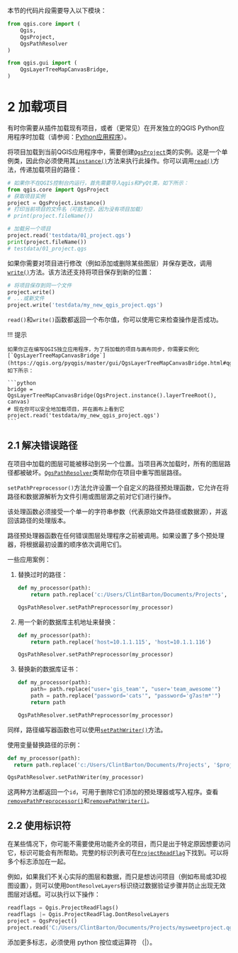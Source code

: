 本节的代码片段需要导入以下模块：

```python
from qgis.core import (
    Qgis,
    QgsProject,
    QgsPathResolver
)

from qgis.gui import (
    QgsLayerTreeMapCanvasBridge,
)
```

# 2 加载项目

有时你需要从插件加载现有项目，或者（更常见）在开发独立的QGIS Python应用程序时加载（请参阅：[Python应用程序](1-引言.md#14-python)）。

将项目加载到当前QGIS应用程序中，需要创建[`QgsProject`](https://qgis.org/pyqgis/master/core/QgsProject.html#qgis.core.QgsProject)类的实例。这是一个单例类，因此你必须使用其[`instance()`](https://qgis.org/pyqgis/master/core/QgsProject.html#qgis.core.QgsProject.instance)方法来执行此操作。你可以调用[`read()`](https://qgis.org/pyqgis/master/core/QgsProject.html#qgis.core.QgsProject.read)方法，传递加载项目的路径：

```python
# 如果你不在QGIS控制台内运行，首先需要导入qgis和PyQt类，如下所示：
from qgis.core import QgsProject
# 获取项目实例
project = QgsProject.instance()
# 打印当前项目的文件名（可能为空，因为没有项目加载）
# print(project.fileName())

# 加载另一个项目
project.read('testdata/01_project.qgs')
print(project.fileName())
# testdata/01_project.qgs
```

如果你需要对项目进行修改（例如添加或删除某些图层）并保存更改，调用[`write()`](https://qgis.org/pyqgis/master/core/QgsProject.html#qgis.core.QgsProject.write)方法。该方法还支持将项目保存到新的位置：

```python
# 将项目保存到同一个文件
project.write()
# ...或新文件
project.write('testdata/my_new_qgis_project.qgs')
```

`read()`和`write()`函数都返回一个布尔值，你可以使用它来检查操作是否成功。

!!! 提示

    如果你正在编写QGIS独立应用程序，为了将加载的项目与画布同步，你需要实例化[`QgsLayerTreeMapCanvasBridge`](https://qgis.org/pyqgis/master/gui/QgsLayerTreeMapCanvasBridge.html#qgis.gui.QgsLayerTreeMapCanvasBridge)，如下所示：
    
    ```python
    bridge = QgsLayerTreeMapCanvasBridge(QgsProject.instance().layerTreeRoot(), canvas)
    # 现在你可以安全地加载项目，并在画布上看到它
    project.read('testdata/my_new_qgis_project.qgs')
    ```

## 2.1 解决错误路径

在项目中加载的图层可能被移动到另一个位置。当项目再次加载时，所有的图层路径都被破坏。[`QgsPathResolver`](https://qgis.org/pyqgis/master/core/QgsPathResolver.html#qgis.core.QgsPathResolver)类帮助你在项目中重写图层路径。

`setPathPreprocessor()`方法允许设置一个自定义的路径预处理函数，它允许在将路径和数据源解析为文件引用或图层源之前对它们进行操作。

该处理函数必须接受一个单一的字符串参数（代表原始文件路径或数据源），并返回该路径的处理版本。

路径预处理器函数在任何错误图层处理程序之前被调用。如果设置了多个预处理器，将根据最初设置的顺序依次调用它们。

一些应用案例：

1. 替换过时的路径：

   ```python
   def my_processor(path):
       return path.replace('c:/Users/ClintBarton/Documents/Projects', 'x:/Projects/')
   
   QgsPathResolver.setPathPreprocessor(my_processor)
   ```

2. 用一个新的数据库主机地址来替换：

   ```python
   def my_processor(path):
       return path.replace('host=10.1.1.115', 'host=10.1.1.116')
   
   QgsPathResolver.setPathPreprocessor(my_processor)
   ```

3. 替换新的数据库证书：

   ```python
   def my_processor(path):
       path= path.replace("user='gis_team'", "user='team_awesome'")
       path = path.replace("password='cats'", "password='g7as!m*'")
       return path
   
   QgsPathResolver.setPathPreprocessor(my_processor)
   ```


同样，路径编写器函数也可以使用[`setPathWriter()`](https://qgis.org/pyqgis/master/core/QgsPathResolver.html#qgis.core.QgsPathResolver.setPathWriter)方法。

使用变量替换路径的示例：

```python
def my_processor(path):
  return path.replace('c:/Users/ClintBarton/Documents/Projects', '$projectdir$')

QgsPathResolver.setPathWriter(my_processor)
```

这两种方法都返回一个`id`，可用于删除它们添加的预处理器或写入程序。查看[`removePathPreprocessor()`](https://qgis.org/pyqgis/master/core/QgsPathResolver.html#qgis.core.QgsPathResolver.removePathPreprocessor)和[`removePathWriter()`](https://qgis.org/pyqgis/master/core/QgsPathResolver.html#qgis.core.QgsPathResolver.removePathWriter)。

## 2.2 使用标识符

在某些情况下，你可能不需要使用功能齐全的项目，而只是出于特定原因想要访问它，标识可能会有所帮助。完整的标识列表可在[`ProjectReadFlag`](https://qgis.org/pyqgis/master/core/Qgis.html#qgis.core.Qgis.ProjectReadFlag)下找到。可以将多个标志添加在一起。

例如，如果我们不关心实际的图层和数据，而只是想访问项目（例如布局或3D视图设置），则可以使用`DontResolveLayers`标识绕过数据验证步骤并防止出现无效图层对话框。可以执行以下操作：

```python
readflags = Qgis.ProjectReadFlags()
readflags |= Qgis.ProjectReadFlag.DontResolveLayers
project = QgsProject()
project.read('C:/Users/ClintBarton/Documents/Projects/mysweetproject.qgs', readflags)
```

添加更多标志，必须使用 python 按位或运算符 （|）。